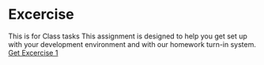 # Excercise
This is for Class tasks
This assignment is designed to help you get set up with your development environment and with our homework turn-in system. 
[Get Excercise 1](https://github.com/yasasjayaweera/Excercise/blob/main/Excercise%201)

